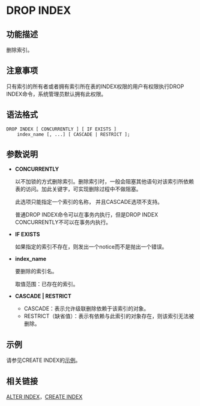 # DROP INDEX<a name="ZH-CN_TOPIC_0289899909"></a>

## 功能描述<a name="zh-cn_topic_0283136794_zh-cn_topic_0237122140_zh-cn_topic_0059779018_s6e7bed7d44604f749e4ea7043f81b07b"></a>

删除索引。

## 注意事项<a name="zh-cn_topic_0283136794_zh-cn_topic_0237122140_zh-cn_topic_0059779018_saafc32e8c71d4cb7b7d30678c9e4658d"></a>

只有索引的所有者或者拥有索引所在表的INDEX权限的用户有权限执行DROP INDEX命令，系统管理员默认拥有此权限。

## 语法格式<a name="zh-cn_topic_0283136794_zh-cn_topic_0237122140_zh-cn_topic_0059779018_s79208f25fe214e06b6c7f661c030f3d1"></a>

```
DROP INDEX [ CONCURRENTLY ] [ IF EXISTS ] 
    index_name [, ...] [ CASCADE | RESTRICT ];
```

## 参数说明<a name="zh-cn_topic_0283136794_zh-cn_topic_0237122140_zh-cn_topic_0059779018_s99e6f6efb9f3448f9de8894607958cd3"></a>

-   **CONCURRENTLY**

    以不加锁的方式删除索引。删除索引时，一般会阻塞其他语句对该索引所依赖表的访问。加此关键字，可实现删除过程中不做阻塞。

    此选项只能指定一个索引的名称， 并且CASCADE选项不支持。

    普通DROP INDEX命令可以在事务内执行，但是DROP INDEX CONCURRENTLY不可以在事务内执行。

-   **IF EXISTS**

    如果指定的索引不存在，则发出一个notice而不是抛出一个错误。

-   **index\_name**

    要删除的索引名。

    取值范围：已存在的索引。

-   **CASCADE | RESTRICT**
    -   CASCADE：表示允许级联删除依赖于该索引的对象。
    -   RESTRICT（缺省值）：表示有依赖与此索引的对象存在，则该索引无法被删除。


## 示例<a name="zh-cn_topic_0283136794_zh-cn_topic_0237122140_zh-cn_topic_0059779018_s95dd4a9a45334e81be4841d86d7a47f1"></a>

请参见CREATE INDEX的[示例](CREATE-INDEX.md#zh-cn_topic_0283136578_zh-cn_topic_0237122106_zh-cn_topic_0059777455_s985289833081489e9d77c485755bd362)。

## 相关链接<a name="zh-cn_topic_0283136794_zh-cn_topic_0237122140_zh-cn_topic_0059779018_s299c55b981d1489986df6a6cf27b73d1"></a>

[ALTER INDEX](ALTER-INDEX.md)，[CREATE INDEX](CREATE-INDEX.md)

